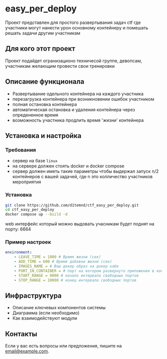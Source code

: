 # easy_per_deploy

Проект представлен для простого развертывания задач ctf где участники могут нанести урон основному контейнеру
и помешать решать задачи другим участникам 

## Для кого этот проект

Проект подайдет огранизационо техничесой группе, девопсам, участникам желающим провести свои тренировки 

## Описание функционала

- Развертывание одельного контейнера на каждого участника
- перезагрузка контейнера при возникновении ошибок участником
- полная остановка контейнера
- автоматическая остановка и удаления контейнера через опредененное время 
- возможность участника продлить время 'жизни' контейнера 

## Установка и настройка


### Требования

- сервер на базе `linux`
- на сервере должен стоять docker и docker compose
- сервер должен иметь такие параметры чтобы выдержал запуск n/2 контейнеров с вашей задачей, 
где n это колличество участников мероприятия 


### Установка

```bash
git clone https://github.com/d1temnd/ctf_easy_per_deploy.git 
cd ctf_easy_per_deploy
docker compose up --build -d 
```

web интерфейс который можно выдовать учасникам будет поднят на порту: 6664

### Пример настроек

```yaml
environment:
    - LEAVE_TIME = 1800 # Время жизни (сек)
    - ADD_TIME = 600 # Время добавки жизни (сек)
    - IMAGES_NAME = # Ваш докер образ на докер хабе 
    - PORT_IN_CONTAINER = # порт на котором развернуто приложения в контейнере 
    - START_RANGE = 9000 # начало интервала свободных портов
    - STOP_RANGE = 10000 # конец интервала свободных портов 

```

## Инфраструктура

- Описание ключевых компонентов системы
- Диаграмма (если необходимо)
- Как взаимодействуют модули

## Контакты

Если у вас есть вопросы или предложения, пишите на [email@example.com](mailto:email@example.com).

